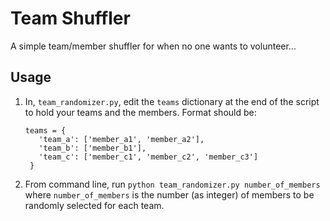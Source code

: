 # Team Shuffler
A simple team/member shuffler for when no one wants to volunteer...

## Usage
1. In, `team_randomizer.py`, edit the `teams` dictionary at the end of the script to hold your teams and the members. Format should be:

   ```
   teams = {
      'team_a': ['member_a1', 'member_a2'],
      'team_b': ['member_b1'],
      'team_c': ['member_c1', 'member_c2', 'member_c3']
    }
   ```
2. From command line, run `python team_randomizer.py number_of_members` where `number_of_members` is the number (as integer) of members to be randomly selected for each team. 
